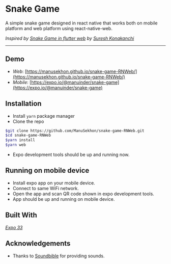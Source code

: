 # Snake Game
A simple snake game designed in react native that works both on mobile platform and web platform using react-native-web.

*Inspired by [Snake Game in flutter web](https://github.com/sur950/Flutter_SnakeGame_FlutterWeb) by [Suresh Konakanchi](https://github.com/sur950)*

---

## Demo
* *Web*: [https://manusekhon.github.io/snake-game-RNWeb/](https://manusekhon.github.io/snake-game-RNWeb/)
* *Mobile*: [https://expo.io/@manuinder/snake-game](https://expo.io/@manuinder/snake-game)

## Installation
* Install `yarn` package manager
* Clone the repo
```bash
$git clone https://github.com/ManuSekhon/snake-game-RNWeb.git
$cd snake-game-RNWeb
$yarn install
$yarn web
```
* Expo development tools should be up and running now.

## Running on mobile device
* Install expo app on your mobile device.
* Connect to same WiFi network.
* Open the app and scan QR code shown in expo development tools.
* App should be up and running on mobile device.

## Built With
*[Expo 33](https://blog.expo.io/expo-sdk-v33-0-0-is-now-available-52d1c99dfe4c)*

## Acknowledgements
* Thanks to [Soundbible](http://soundbible.com) for providing sounds.